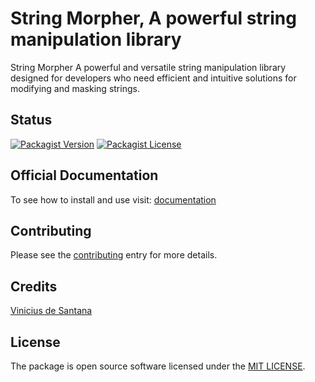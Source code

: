 # String Morpher, A powerful string manipulation library

String Morpher A powerful and versatile string manipulation library designed for developers who need efficient and intuitive solutions for modifying and masking strings.

## Status

[![Packagist Version](https://img.shields.io/packagist/v/ssolweb/string-morpher)](https://packagist.org/packages/ssolweb/string-morpher)
[![Packagist License](https://img.shields.io/packagist/l/ssolweb/string-morpher)](https://packagist.org/packages/ssolweb/string-morpher)

## Official Documentation

To see how to install and use visit: [documentation](https://ssolweb.github.io/string-morpher)

## Contributing
Please see the [contributing](https://ssolweb.github.io/string-morpher/docs/contributing/) entry for more details.

## Credits
[Vinicius de Santana](https://github.com/viniciusvts)

## License
The package is open source software licensed under the [MIT LICENSE](https://ssolweb.github.io/string-morpher/docs/license/).